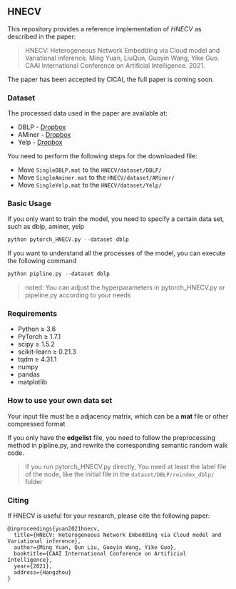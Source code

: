 ## HNECV

This repository provides a reference implementation of *HNECV* as described in the paper:
>HNECV: Heterogeneous Network Embedding via Cloud model and Variational inference.
>Ming Yuan, LiuQun, Guoyin Wang, Yike Guo.
>CAAI International Conference on Artificial Intelligence. 2021.

The paper has been accepted by CICAI, the full paper is coming soon.

### Dataset

The processed data used in the paper are available at:

- DBLP - [Dropbox](https://www.dropbox.com/s/zpvkz0bsvepzuqm/SingleDBLP.mat?dl=0)
- AMiner - [Dropbox](https://www.dropbox.com/s/p7r4s0llqnsw7es/SingleAminer.mat?dl=0)
- Yelp - [Dropbox](https://www.dropbox.com/s/whowte4f4zsu86r/SingleYelp.mat?dl=0)

You need to perform the following steps for the downloaded file: 

- Move `SingleDBLP.mat` to the `HNECV/dataset/DBLP/`
- Move `SingleAminer.mat` to the `HNECV/dataset/AMiner/`
- Move `SingleYelp.mat` to the `HNECV/dataset/Yelp/`

### Basic Usage

If you only want to train the model, you need to specify a certain data set, such as dblp, aminer, yelp

```python
python pytorch_HNECV.py --dataset dblp
```

If you want to understand all the processes of the model, you can execute the following command

```python
python pipline.py --dataset dblp
```

> noted: You can adjust the hyperparameters in pytorch_HNECV.py or pipeline.py according to your needs

### Requirements

- Python ≥ 3.6
- PyTorch ≥ 1.7.1
- scipy ≥ 1.5.2
- scikit-learn ≥ 0.21.3
- tqdm ≥ 4.31.1
- numpy
- pandas
- matplotlib

### How to use your own data set

Your input file must be a adjacency matrix, which can be a **mat** file or other compressed format

If you only have the **edgelist** file, you need to follow the preprocessing method in pipline.py, and rewrite the corresponding semantic random walk code.

> If you run pytorch_HNECV.py directly, You need at least the label file of the node, like the initial file in the `dataset/DBLP/reindex_dblp/` folder

### Citing

If HNECV is useful for your research, please cite the following paper:

```
@inproceedings{yuan2021hnecv,
  title={HNECV: Heterogeneous Network Embedding via Cloud model and Variational inference},
  author={Ming Yuan, Qun Liu, Guoyin Wang, Yike Guo},
  booktitle={CAAI International Conference on Artificial Intelligence},
  year={2021},
  address={Hangzhou}
}
```
